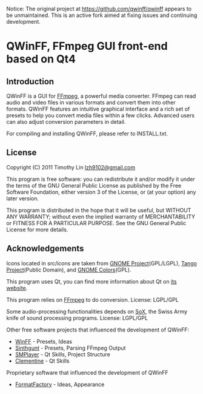 Notice: The original project at https://github.com/qwinff/qwinff appears to be unmaintained. This is an active fork aimed at fixing issues and continuing development.

QWinFF, FFmpeg GUI front-end based on Qt4
=========================================

Introduction
------------

QWinFF is a GUI for [FFmpeg](http://ffmpeg.org), a powerful media converter.
FFmpeg can read audio and video files in various formats and convert them into
other formats. QWinFF features an intuitive graphical interface and a rich set
of presets to help you convert media files within a few clicks. Advanced users
can also adjust conversion parameters in detail.

For compiling and installing QWinFF, please refer to INSTALL.txt.

License
-------

Copyright (C) 2011 Timothy Lin <lzh9102@gmail.com>

This program is free software: you can redistribute it and/or modify it under
the terms of the GNU General Public License as published by the Free Software
Foundation, either version 3 of the License, or (at your option) any later
version.

This program is distributed in the hope that it will be useful, but WITHOUT ANY
WARRANTY; without even the implied warranty of MERCHANTABILITY or FITNESS FOR A
PARTICULAR PURPOSE.  See the GNU General Public License for more details.

Acknowledgements
----------------

Icons located in src/icons are taken from
[GNOME Project](http://www.gnome.org/)(GPL/LGPL),
[Tango Project](http://tango.freedesktop.org/)(Public Domain), and
[GNOME Colors](http://code.google.com/p/gnome-colors/)(GPL).

This program uses Qt, you can find more information about Qt on
[its website](http://qt-project.org/).

This program relies on [FFmpeg](ffmpeg.org) to do conversion.
License: LGPL/GPL

Some audio-processing functionalities depends on
[SoX](http://sox.sourceforge.net),
the Swiss Army knife of sound processing programs.
License: LGPL/GPL

Other free software projects that influenced the development of QWinFF:

  - [WinFF](http://winff.org) - Presets, Ideas
  - [Sinthgunt](http://code.google.com/p/sinthgunt) - Presets, Parsing FFmpeg
    Output
  - [SMPlayer](http://smplayer.sourceforge.net) - Qt Skills, Project Structure
  - [Clementine](http://www.clementine-player.org) - Qt Skills

Proprietary software that influenced the development of QWinFF

  - [FormatFactory](http://www.formatoz.com) - Ideas, Appearance
